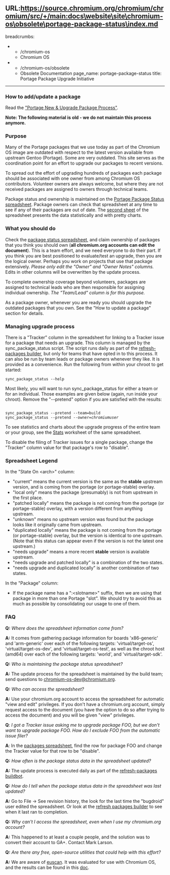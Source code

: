 URL:https://source.chromium.org/chromium/chromium/src/+/main:docs\website\site\chromium-os\obsolete\portage-package-status\index.md
---
breadcrumbs:
- - /chromium-os
  - Chromium OS
- - /chromium-os/obsolete
  - Obsolete Documentation
page_name: portage-package-status
title: Portage Package Upgrade Initiative
---

### How to add/update a package

Read the ["Portage New & Upgrade Package
Process"](/chromium-os/developer-library/guides/portage/package-upgrade-process/).

**Note: The following material is old - we do not maintain this process
anymore.**

### **Purpose**

Many of the Portage packages that we use today as part of the Chromium OS image
are outdated with respect to the latest version available from upstream Gentoo
(Portage). Some are very outdated. This site serves as the coordination point
for an effort to upgrade our packages to recent versions.

To spread out the effort of upgrading hundreds of packages each package should
be associated with one owner from among Chromium OS contributors. Volunteer
owners are always welcome, but where they are not received packages are assigned
to owners through technical teams.

Package status and ownership is maintained on the [Portage Package Status
spreadsheet](https://spreadsheets1.google.com/a/chromium.org/spreadsheet/ccc?key=tJuuSuHmrEMqdL5b8dkgBIA).
Package owners can check that spreadsheet at any time to see if any of their
packages are out of date. The [second
sheet](https://spreadsheets.google.com/a/chromium.org/spreadsheet/ccc?pli=1&key=0AsXDKtaHikmcdEp1dVN1SG1yRU1xZEw1Yjhka2dCSUE#gid=1)
of the spreadsheet presents the data statistically and with pretty charts.

### **What you should do**

Check the [package status
spreadsheet](https://spreadsheets1.google.com/a/chromium.org/spreadsheet/ccc?key=tJuuSuHmrEMqdL5b8dkgBIA),
and claim ownership of packages that you think you should own (**all
chromium.org accounts can edit the document**). This is a team effort, and we
need everyone to do their part. If you think you are best positioned to
evaluate/test an upgrade, then you are the logical owner. Perhaps you work on
projects that use that package extensively. *Please only edit the "Owner" and
"Owner Notes" columns.* Edits in other columns will be overwritten by the update
process.

To complete ownership coverage beyond volunteers, packages are assigned to
technical leads who are then responsible for assigning individual ownership.
*The "Team/Lead" column is for this purpose.*

As a package owner, whenever you are ready you should upgrade the outdated
packages that you own. See the "How to update a package" section for details.

### Managing upgrade process

There is a "Tracker" column in the spreadsheet for linking to a Tracker issue
for a package that needs an upgrade. This column is managed by the
sync_package_status script. The script runs daily as part of the
[refresh-packages
builder](http://build.chromium.org/p/chromiumos/builders/refresh%20packages),
but only for teams that have opted in to this process. It can also be run by
team leads or package owners whenever they like. It is provided as a
convenience. Run the following from within your chroot to get started:

```none
sync_package_status --help
```

Most likely, you will want to run sync_package_status for either a team or for
an individual. Those examples are given below (again, run inside your chroot).
Remove the "--pretend" option if you are satisfied with the results:

<pre><code>
sync_package_status --pretend --team=build
sync_package_status --pretend --owner=<i>chromiumuser</i>
</code></pre>

To see statistics and charts about the upgrade progress of the entire team or
your group, see the
[Stats](https://docs.google.com/a/chromium.org/spreadsheet/ccc?key=0AsXDKtaHikmcdEp1dVN1SG1yRU1xZEw1Yjhka2dCSUE#gid=1)
worksheet of the same spreadsheet.

To disable the filing of Tracker issues for a single package, change the
"Tracker" column value for that package's row to "disable".

### **Spreadsheet Legend**

In the "State On &lt;arch&gt;" column:

*   "current" means the current version is the same as the **stable**
            upstream version, and is coming from the portage (or portage-stable)
            overlay.
*   "local only" means the package (presumably) is not from upstream in
            the first place.
*   "patched locally" means the package is not coming from the portage
            (or portage-stable) overlay, with a version different from anything
            upstream.
*   "unknown" means no upstream version was found but the package looks
            like it originally came from upstream.
*   "duplicated locally" means the package is not coming from the
            portage (or portage-stable) overlay, but the version is identical to
            one upstream. (Note that this status can appear even if the version
            is not the latest one upstream.)
*   "needs upgrade" means a more recent **stable** version is available
            upstream.
*   "needs upgrade and patched locally" is a combination of the two
            states.
*   "needs upgrade and duplicated locally" is another combination of two
            states.

In the "Package" column:

*   If the package name has a ":&lt;slotname&gt;" suffix, then we are
            using that package in more than one Portage "slot". We should try to
            avoid this as much as possible by consolidating our usage to one of
            them.

### **FAQ**

**Q:** *Where does the spreadsheet information come from?*

**A:** It comes from gathering package information for boards 'x86-generic' and
'arm-generic' over each of the following targets: 'virtual/target-os',
'virtual/target-os-dev', and 'virtual/target-os-test', as well as the chroot
host (amd64) over each of the following targets: 'world', and
'virtual/target-sdk'.

**Q:** *Who is maintaining the package status spreadsheet?*

**A:** The update process for the spreadsheet is maintained by the build team;
send questions to chromium-os-dev@chromium.org.

**Q:** *Who can access the spreadsheet?*

**A:** Use your chromium.org account to access the spreadsheet for automatic
"view and edit" privileges. If you don't have a chromium.org account, simply
request access to the document (you have the option to do so after trying to
access the document) and you will be given "view" privileges.

**Q**: *I got a Tracker issue asking me to upgrade package FOO, but we don't
want to upgrade package FOO. How do I exclude FOO from the automatic issue
filer?*

**A**: In the [packages
spreadsheet](https://spreadsheets1.google.com/a/chromium.org/spreadsheet/ccc?key=tJuuSuHmrEMqdL5b8dkgBIA),
find the row for package FOO and change the Tracker value for that row to be
"disable".

**Q:** *How often is the package status data in the spreadsheet updated?*

**A:** The update process is executed daily as part of the [refresh-packages
buildbot](http://build.chromium.org/p/chromiumos/builders/refresh%20packages).

**Q:** *How do I tell when the package status data in the spreadsheet was last
updated?*

**A:** Go to File -&gt; See revision history, the look for the last time the
"bugdroid" user edited the spreadsheet. Or look at the [refresh packages
builder](http://build.chromium.org/p/chromiumos/builders/refresh%20packages) to
see when it last ran to completion.

**Q:** *Why can't I access the spreadsheet, even when I use my chromium.org
account?*

**A:** This happened to at least a couple people, and the solution was to
convert their account to GA+. Contact Mark Larson.

**Q:** *Are there any free, open-source utilities that could help with this
effort?*

**A:** We are aware of [euscan](http://euscan.iksaif.net/). It was evaluated for
use with Chromium OS, and the results can be found in this
[doc](https://docs.google.com/a/chromium.org/document/d/1QejmQQokk1lKS9PGuS_Zs279Z1cATNwYc9IVPyL__ZQ/edit).
